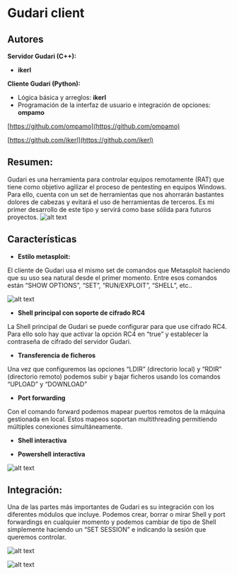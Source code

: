 # Gudari client

## Autores
**Servidor Gudari (C++):**
- **ikerl**

**Cliente Gudari (Python):**
-	Lógica básica y arreglos: **ikerl**
-	Programación de la interfaz de usuario e integración de opciones: **ompamo**

[https://github.com/ompamo](https://github.com/ompamo)

[https://github.com/ikerl](https://github.com/ikerl)

## Resumen:

Gudari es una herramienta para controlar equipos remotamente (RAT) que tiene como objetivo agilizar el proceso de pentesting en equipos Windows. Para ello, cuenta con un set de herramientas que nos ahorrarán bastantes dolores de cabezas y evitará el uso de herramientas de terceros. Es mi primer desarrollo de este tipo y servirá como base sólida para futuros proyectos. 
![alt text](https://github.com/ikerl/Gudari_client/src/welcome.png)

## Características

-	**Estilo metasploit:**

El cliente de Gudari usa el mismo set de comandos que Metasploit haciendo que su uso sea natural desde el primer momento. Entre esos comandos están “SHOW OPTIONS”, “SET”, “RUN/EXPLOIT”, “SHELL”, etc..

 
 ![alt text](https://github.com/ikerl/Gudari_client/src/options.png)
 
-	**Shell principal con soporte de cifrado RC4**

La Shell principal de Gudari se puede configurar para que use cifrado RC4. Para ello solo hay que activar la opción RC4 en “true” y establecer la contraseña de cifrado del servidor Gudari.

-	**Transferencia de ficheros**

Una vez que configuremos las opciones “LDIR” (directorio local) y “RDIR” (directorio remoto) podemos subir y bajar ficheros usando los comandos “UPLOAD” y “DOWNLOAD”
-	**Port forwarding**

Con el comando forward podemos mapear puertos remotos de la máquina gestionada en local. Estos mapeos soportan multithreading permitiendo múltiples conexiones simultáneamente.

-	**Shell interactiva**

-	**Powershell interactiva**

 ![alt text](https://github.com/ikerl/Gudari_client/src/help.png)

## Integración:

Una de las partes más importantes de Gudari es su integración con los diferentes módulos que incluye. Podemos crear, borrar o mirar Shell y port forwardings en cualquier momento y podemos cambiar de tipo de Shell simplemente haciendo un “SET SESSION” e indicando la sesión que queremos controlar.

![alt text](https://github.com/ikerl/Gudari_client/src/sessions.png)

![alt text](https://github.com/ikerl/Gudari_client/src/fwds.png)
